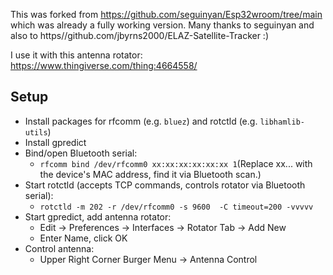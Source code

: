 This was forked from https://github.com/seguinyan/Esp32wroom/tree/main which was already a fully working version. Many thanks to seguinyan and also to https//github.com/jbyrns2000/ELAZ-Satellite-Tracker :)

I use it with this antenna rotator: https://www.thingiverse.com/thing:4664558/

## Setup
* Install packages for rfcomm (e.g. ``bluez``) and rotctld (e.g. ```libhamlib-utils```)
* Install gpredict
* Bind/open Bluetooth serial:
  * ```rfcomm bind /dev/rfcomm0 xx:xx:xx:xx:xx:xx 1```(Replace xx... with the device's MAC address, find it via Bluetooth scan.)
* Start rotctld (accepts TCP commands, controls rotator via Bluetooth serial): 
  * ```rotctld -m 202 -r /dev/rfcomm0 -s 9600  -C timeout=200 -vvvvv```
* Start gpredict, add antenna rotator:
  *   Edit -> Preferences -> Interfaces -> Rotator Tab -> Add New
  *   Enter Name, click OK
* Control antenna:
  * Upper Right Corner Burger Menu -> Antenna Control

